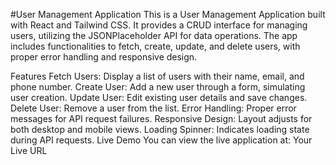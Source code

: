 #User Management Application
This is a User Management Application built with React and Tailwind CSS. It provides a CRUD interface for managing users, utilizing the JSONPlaceholder API for data operations. The app includes functionalities to fetch, create, update, and delete users, with proper error handling and responsive design.

Features
Fetch Users: Display a list of users with their name, email, and phone number.
Create User: Add a new user through a form, simulating user creation.
Update User: Edit existing user details and save changes.
Delete User: Remove a user from the list.
Error Handling: Proper error messages for API request failures.
Responsive Design: Layout adjusts for both desktop and mobile views.
Loading Spinner: Indicates loading state during API requests.
Live Demo
You can view the live application at: Your Live URL
